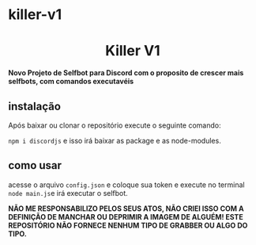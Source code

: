 # killer-v1
<h1 align="center"> Killer V1 </h1>



**Novo Projeto de Selfbot para Discord com o proposito de crescer mais selfbots, com comandos executavéis**


## instalação
Após baixar ou clonar o repositório execute o seguinte comando:

``npm i discordjs`` e isso irá baixar as package e as node-modules.

## como usar

acesse o arquivo ``config.json`` e coloque sua token e execute no terminal ``node main.js``e irá executar o selfbot.




**NÃO ME RESPONSABILIZO PELOS SEUS ATOS, NÃO CRIEI ISSO COM A DEFINIÇÃO DE MANCHAR OU DEPRIMIR A IMAGEM DE ALGUÉM!
ESTE REPOSITÓRIO NÃO FORNECE NENHUM TIPO DE GRABBER OU ALGO DO TIPO.**
